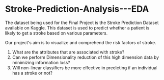 # Stroke-Prediction-Analysis---EDA

The dataset being used for the Final Project is the Stroke Prediction Dataset available on Kaggle. This
dataset is used to predict whether a patient is likely to get a stroke based on various parameters.

Our project's aim is to visualize and comprehend the risk factors of stroke.
1) What are the attributes that are associated with stroke?
2) Can we perform Dimensionality reduction of this high dimension data by minimizing
information loss?
3) Will non-linear classifiers be more effective in predicting if an individual has a stroke
or not?
